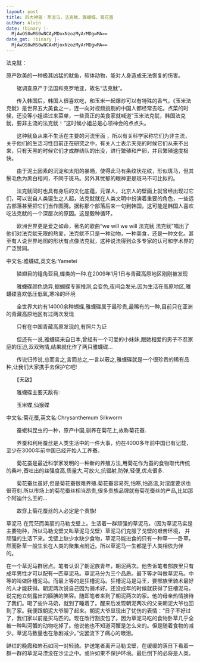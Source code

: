 ```yaml
---
layout: post
title: 四大神兽：草泥马，法克鱿，雅蠛蝶，菊花蚕
author: Alvin
date: !binary |-
  MjAwOS0wMS0wNCAyMDoxNzozMyArMDgwMA==
date_gmt: !binary |-
  MjAwOS0wMS0wNCAxMjoxNzozMyArMDgwMA==
---
```

法克鱿：


 原产欧美的一种极其凶猛的鱿鱼，软体动物，能对人身造成无法恢复的伤害。 

　　锯调查原产于法国和克罗地亚，故名“法克鱿”。 

　　传入韩国后，韩国人很喜欢吃，和玉米一起爆炒可以有特殊的香气，《玉米法克鱿》是世界五大美食之一，连一向对视频挑剔的中国人都经常去吃。点菜的时
候，还没等小姐递过来菜单，一些真正的美食家就喊道“玉米法克鱿，韩国法克鱿，要非主流的法克鱿！”这时候小姐总是心领神会的点点头。 

　　这种鱿鱼从来不生活在主要的河流里面 ，所以有关科学家称它们为非主流，关于他们的生活习性目前正在研究之中，有关人士表示天亮的时候它们从来不出来，只有天黑的时候它们才成群结队的出没，进行繁殖和产卵，并且繁殖速度极快。 

　　由于泥土因素的沉淀和太阳的暴晒，使得此马有条纹状花纹，形似斑马，但其鬃毛色为黑白相间，不同于斑马。另外其忧郁的眼神更是斑马不可比拟的。 

　　法克鱿同时也具有身后的文化底蕴，元谋人，北京人的壁画上就曾经出现过它们，可以说自人类诞生之人起，法克鱿就在人类文明中扮演着重要的角色，一些远
古部落甚至把它们当作图腾。据称那个部落后来一句到韩国，这可能是韩国人喜欢吃法克鱿的一个深层次的原因。这是毅种循环。 

　　欧洲世界更是爱之如命，著名的歌曲“we will we will 法克鱿 法克鱿”唱出了他们对法克鱿无限的热爱，法克鱿不只是一种动物，一种美食，还是一种文化。甚至有人说世界地图的形状有点像法克鱿，这种说法得到众多专家的认可和学术界的广泛赞同。 


中文名:雅蠛碟,英文名:Yametei

　　鳞翅目的锤角亚目,蝶类的一种.在2009年1月1日与青藏高原地区刚刚被发现

　　雅蠛碟颜色诡异,据蝴蝶专家推测,会变色,夜间会发光.因为生活在高原地区,雅蠛碟喜欢低压低氧,寒冷的环境

　　全世界大约有14000余种蝴蝶,雅蠛碟属于最珍贵,最稀有的一种,目前只在亚洲的青藏高原地区有过两次发现

　　只有在中国青藏高原发现的,有照片为证

　　但还有一说,雅蠛碟来自日本,曾经有一个可爱的小妹妹,跟她相爱的男子不忍家庭的压迫,双双殉情,结果就化作了两只雅蠛碟...

　　传说归传说,总而言之,言而总之,一言以蔽之,雅蠛碟就是一个很珍贵的稀有品种,让我们大家携手去保护它吧!

　　【天敌】

　　雅蠛碟主要天敌有:

　　玉米蝶,仙猴碟 


中文名:菊花蚕,英文名:Chrysanthemum Silkworm

　　蚕蛾科昆虫的一种，原产中国,驯养在菊花上,故称菊花蚕.

　　养蚕和利用蚕丝是人类生活中的一件大事，约在4000多年前中国已有记载，至少在3000年前中国已经开始人工养蚕。

　　菊花蚕是最近科学家发明的一种新的养殖方法,用菊花作为蚕的食物取代传统的桑叶,蚕吐出的丝强度高,质量大,可放火,抗辐射,防弹,轻便,优点很多.

　　菊花蚕丝虽好,但是菊花蚕很难养殖.菊花蚕容易死,怕寒,怕高温,对湿度要求也很苛刻.所以市场上的菊花蚕丝相当昂贵,很多贵族品牌就有菊花蚕丝的产品,比如那个阿迪什么王的...

　　故穿上菊花蚕丝的人必定是个贵族! 


草泥马  在荒茫而美丽的马勒戈壁上。生活着一群顽强的草泥马。（因为草泥马实是主要物种，所以马勒戈壁又叫草泥马戈壁）草泥马们克服了戈壁的艰苦环境，
并顽强的生活下来。戈壁上缺少水缺少食物，草泥马能进食的只有一种草&mdash;&mdash;卧草。然而卧草一般生长在人类的聚集点附近。所以草泥马一生都是于人类相依为伴
的。   

在一个草泥马群居点。笔者认识了朝泥族青年，朝泥两次。他告诉笔者部族里只有成年男性才可以配有一匹草泥马。草泥马分为三个品质。最下等才叫做草泥马。中
等的叫做卧槽泥马。而最上等的是狂槽泥马。狂槽泥马是马王，要部族里骑术最好的人才能获得。朝泥两次说自己因为骑术好。还没成年的时候就获得了狂槽泥马。
说完他立刻露出的腼腆的笑容。随即笔者来到了朝泥两次的家。他的母亲热情接待了我们。喝了些许马奶，就到了睡着了。醒来后发现朝泥两次的父亲朝泥大爷也回
到了家。我便跟朝泥大爷聊了起来。朝泥大爷显现出了忧伤的表情：“日子不好过了，我们家以前是买马匹的。现在改行割皮包了。因为草泥马吃的食物卧草几乎全
被一种叫河蟹的动物吃掉了。他说他也不知道河蟹是怎么来的。但是随着食物的减少。草泥马数量也在急剧减少。”说罢流下了痛心的眼泪。   

鲜红的晚霞和岩石如同一对轻骑。护送笔者离开马勒戈壁，在缓缓的落日下看着一群一群的草泥马湮没在沙尘之中。或许如果不保护环境。最后倒下的必将是人类。
